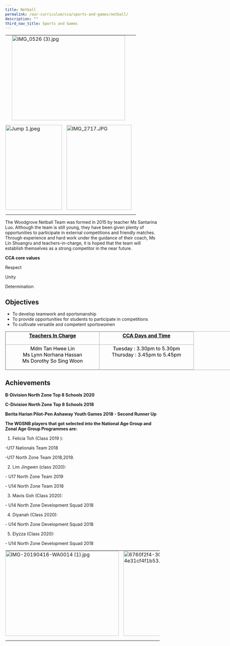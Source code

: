 ```yaml
---
title: Netball
permalink: /our-curriculum/cca/sports-and-games/netball/
description: ""
third_nav_title: Sports and Games
---
```

<table style="margin: auto; outline: 0px; padding: 0px; border-collapse: collapse; clear: both; border: 1px solid transparent; table-layout: fixed;" class="ive_eobj_center ives_tab_kosong"><tbody style="margin: 0px; outline: 0px; padding: 0px;"><tr style="margin: 0px; outline: 0px; padding: 0px;"><td style="margin: 0px; outline: 0px; padding: 0px 15px 15px 0px; vertical-align: top;" colspan="2"><img style="margin: auto; outline: none; padding: 0px; border: none; clear: both; display: block; width: 368px; height: 276px;" class="ive_eobj_center" alt="IMG_0526 (3).jpg" width="100%" src="https://woodgrovesec.moe.edu.sg/qql/slot/u609/2020/CCA/Sports%20and%20Games/Netball/IMG_0526%20(3).jpg"></td></tr><tr style="margin: 0px; outline: 0px; padding: 0px;"><td style="margin: 0px; outline: 0px; padding: 0px 15px 15px 0px; vertical-align: top;"><img style="margin: auto; outline: none; padding: 0px; border: none; clear: both; display: block; width: 184px; height: 276px;" class="ive_eobj_center" alt="Jump 1.jpeg" src="https://woodgrovesec.moe.edu.sg/qql/slot/u609/2020/CCA/Sports%20and%20Games/Netball/Jump%201.jpeg"></td><td style="margin: 0px; outline: 0px; padding: 0px 15px 15px 0px; vertical-align: top;"><img style="margin: auto; outline: none; padding: 0px; border: none; clear: both; display: block; width: 211px; height: 276px;" class="ive_eobj_center" alt="IMG_2717.JPG" width="100%" src="https://woodgrovesec.moe.edu.sg/qql/slot/u609/2020/CCA/Sports%20and%20Games/Netball/IMG_2717.JPG"></td></tr></tbody></table>

  

The Woodgrove Netball Team was formed in 2015 by teacher Ms Santarina Luo. Although the team is still young, they have been given plenty of opportunities to participate in external competitions and friendly matches. Through experience and hard work under the guidance of their coach, Ms Lin Shuangru and teachers-in-charge, it is hoped that the team will establish themselves as a strong competitor in the near future.

  

**CCA core values**

Respect

Unity

Determination

Objectives
----------

*   To develop teamwork and sportsmanship
*   To provide opportunities for students to participate in competitions
*   To cultivate versatile and competent sportswomen

  

<table style="margin: 0px; outline: 0px; padding: 0px; border-collapse: collapse; border: 1px solid rgb(170, 170, 170); width: 856px;" class="iveo_table ives_tab_simple3" cellpadding="0" cellspacing="0" border="0"><tbody style="margin: 0px; outline: 0px; padding: 0px;"><tr style="margin: 0px; outline: 0px; padding: 0px; height: 31.5pt;"><td style="margin: 0px; outline: 0px; padding: 2px; text-align: center; border: 1px solid rgb(170, 170, 170); width: 225.25pt;" valign="top"><font style="margin: 0px; outline: 0px; padding: 0px;" color="#000000"><strong style="margin: 0px; outline: 0px; padding: 0px;"><u style="margin: 0px; outline: 0px; padding: 0px;">Teachers In Charge</u></strong></font><br style="margin: 0px; outline: 0px; padding: 0px;"></td><td style="margin: 0px; outline: 0px; padding: 2px; text-align: center; border: 1px solid rgb(170, 170, 170); width: 226pt;" valign="top"><font style="margin: 0px; outline: 0px; padding: 0px;" color="#000000"><strong style="margin: 0px; outline: 0px; padding: 0px;"><u style="margin: 0px; outline: 0px; padding: 0px;">CCA Days and Time</u></strong></font><br style="margin: 0px; outline: 0px; padding: 0px;"></td></tr><tr style="margin: 0px; outline: 0px; padding: 0px; height: 60.75pt;"><td style="margin: 0px; outline: 0px; padding: 2px; text-align: center; border: 1px solid rgb(170, 170, 170); width: 225.25pt;" valign="top"><font style="margin: 0px; outline: 0px; padding: 0px;" color="#000000">Mdm Tan Hwee Lin<br style="margin: 0px; outline: 0px; padding: 0px;">Ms Lynn Norhana Hassan<br style="margin: 0px; outline: 0px; padding: 0px;">Ms Dorothy So Sing Woon</font><br style="margin: 0px; outline: 0px; padding: 0px;"></td><td style="margin: 0px; outline: 0px; padding: 2px; text-align: center; border: 1px solid rgb(170, 170, 170); width: 226pt;" valign="top"><font style="margin: 0px; outline: 0px; padding: 0px;" color="#000000">Tuesday : 3.30pm to 5.30pm<br style="margin: 0px; outline: 0px; padding: 0px;">Thursday : 3.45pm to 5.45pm</font><br style="margin: 0px; outline: 0px; padding: 0px;"></td></tr></tbody></table>

  

Achievements
------------

**B-Division North Zone Top 8 Schools 2020**

**C-Division North Zone Top 8 Schools 2018**

**Berita Harian Pilot-Pen Ashaway Youth Games 2018 - Second Runner Up**

  

  

**The WGSNB players that got selected into the National Age Group and Zonal Age Group Programmes are:**

  

1) Felicia Toh (Class 2019 ):

\-U17 Nationals Team 2018

\-U17 North Zone Team 2018,2019.

  

2) Lim Jingwen (class 2020):

\- U17 North Zone Team 2019

\- U14 North Zone Team 2018

  

3) Mavis Goh (Class 2020):

\- U14 North Zone Development Squad 2018

  

4) Diyanah (Class 2020):

\- U14 North Zone Development Squad 2018

  

5) Elyzza (Class 2020):

\- U14 North Zone Development Squad 2018

  

<table style="margin: auto; outline: 0px; padding: 0px; border-collapse: collapse; clear: both; border: 1px solid transparent; table-layout: fixed;" class="ive_eobj_center ives_tab_kosong"><tbody style="margin: 0px; outline: 0px; padding: 0px;"><tr style="margin: 0px; outline: 0px; padding: 0px;"><td style="margin: 0px; outline: 0px; padding: 0px 15px 15px 0px; vertical-align: top;"><img style="margin: auto; outline: none; padding: 0px; border: none; clear: both; display: block; width: 369px; height: 276px;" class="ive_eobj_center" alt="IMG-20190416-WA0014 (1).jpg" width="100%" src="https://woodgrovesec.moe.edu.sg/qql/slot/u609/2020/CCA/Sports%20and%20Games/Netball/IMG-20190416-WA0014%20(1).jpg"></td><td style="margin: 0px; outline: 0px; padding: 0px 15px 15px 0px; vertical-align: top;"><img style="margin: auto; outline: none; padding: 0px; border: none; clear: both; display: block; width: 368px; height: 276px;" class="ive_eobj_center" alt="6760f2f4-3003-4107-93f4-4e31cf4f1b53.jpg" width="100%" src="https://woodgrovesec.moe.edu.sg/qql/slot/u609/2020/CCA/Sports%20and%20Games/Netball/6760f2f4-3003-4107-93f4-4e31cf4f1b53.jpg"></td></tr></tbody></table>